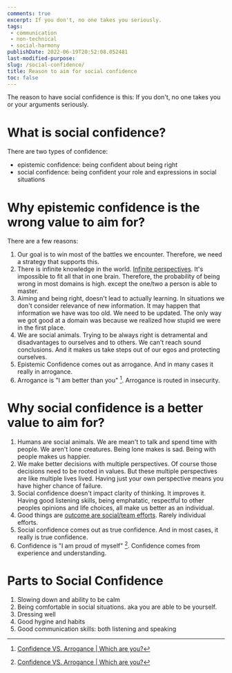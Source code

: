 ```yaml
---
comments: true
excerpt: If you don't, no one takes you seriously.
tags:
 - communication
 - non-technical
 - social-harmony
publishDate: 2022-06-19T20:52:08.052481
last-modified-purpose:
slug: /social-confidence/
title: Reason to aim for social confidence
toc: false
---
```


The reason to have social confidence is this: If you don't, no one takes you or your arguments seriously.

# What is social confidence?

There are two types of confidence:

- epistemic confidence: being confident about being right
- social confidence: being confident your role and expressions in social situations

# Why epistemic confidence is the wrong value to aim for?

There are a few reasons:

1. Our goal is to win most of the battles we encounter. Therefore, we need a strategy that supports this.
2. There is infinite knowledge in the world. [Infinite perspectives](/black_white). It's impossible to fit all that in one brain. Therefore, the probability of being wrong in most domains is high. except the one/two a person is able to master.
3. Aiming and being right, doesn't lead to actually learning. In situations we don't consider relevance of new information. It may happen that information we have was too old. We need to be updated. The only way we got good at a domain was because we realized how stupid we were in the first place.
4. We are social animals. Trying to be always right is detramental and disadvantages to ourselves and to others. We can't reach sound conclusions. And it makes us take steps out of our egos and protecting ourselves.
5. Epistemic Confidence comes out as arrogance. And in many cases it really in arrogance.
6. Arrogance is "I am better than you" [^1]. Arrogance is routed in insecurity.

# Why social confidence is a better value to aim for?

1. Humans are social animals. We are mean't to talk and spend time with people. We aren't lone creatures. Being lone makes is sad. Being with people makes us happier.
2. We make better decisions with multiple perspectives. Of course those decisions need to be rooted in values. But these multiple perspectives are like multiple lives lived. Having just your own perspective means you have higher chance of failure.
3. Social confidence doesn't impact clarity of thinking. It improves it. Having good listening skills, being emphatatic, respectful to other peoples opinions and life choices, all make us better as an individual.
4. Good things are [outcome are social/team efforts](/teams). Rarely individual efforts.
5. Social confidence comes out as true confidence. And in most cases, it really is true confidence.
6. Confidence is "I am proud of myself" [^1]. Confidence comes from experience and understanding.

# Parts to Social Confidence

1. Slowing down and ability to be calm
2. Being comfortable in social situations. aka you are able to be yourself.
3. Dressing well
4. Good hygine and habits
5. Good communication skills: both listening and speaking

[^1]: [Confidence VS. Arrogance | Which are you?](https://www.youtube.com/watch?v=f3biKalwktk)

